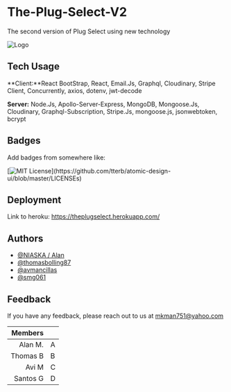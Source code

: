 # The-Plug-Select-V2
The second version of Plug Select using new technology

![Logo](https://res.cloudinary.com/ddtqwizaf/image/upload/v1623718856/logo_dphoku.png)


## Tech Usage

**Client:**React BootStrap, React, Email.Js, Graphql, Cloudinary, Stripe Client, Concurrently, axios, dotenv, jwt-decode

**Server:** Node.Js, Apollo-Server-Express, MongoDB, Mongoose.Js, Cloudinary, Graphql-Subscription, Stripe.Js, mongoose.js, jsonwebtoken, bcrypt

  
## Badges

Add badges from somewhere like: 

[![MIT License](https://img.shields.io/apm/l/atomic-design-ui.svg?)](https://github.com/tterb/atomic-design-ui/blob/master/LICENSEs)

  
## Deployment

Link to heroku: https://theplugselect.herokuapp.com/


## Authors

- [@NIASKA / Alan](https://github.com/NIASKAA)
- [@thomasbolling87](https://github.com/thomasbolling87)
- [@avmancillas](https://github.com/avmancillas)
- [@smg061](https://github.com/smg061)

  
## Feedback

If you have any feedback, please reach out to us at mkman751@yahoo.com

| Members      |   |
|------------:|---|
| Alan M.     | A |
| Thomas B    | B |
| Avi M       | C |
| Santos G    | D |
